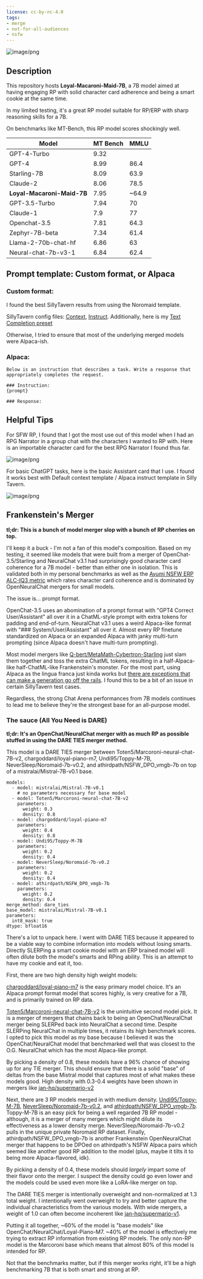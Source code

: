 ```yaml
---
license: cc-by-nc-4.0
tags:
- merge
- not-for-all-audiences
- nsfw
---
```


![image/png](https://huggingface.co/SanjiWatsuki/Loyal-Macaroni-Maid-7B/resolve/main/macaroni-maid.jpg)

<!-- description start -->
## Description

This repository hosts **Loyal-Macaroni-Maid-7B**, a 7B model aimed at having engaging RP with solid character card adherence and being a smart cookie at the same time.

In my limited testing, it's a great RP model suitable for RP/ERP with sharp reasoning skills for a 7B.

On benchmarks like MT-Bench, this RP model scores shockingly well.

| Model                  | MT Bench | MMLU |
|------------------------|----------|------|
| GPT-4-Turbo            | 9.32     |      |
| GPT-4                  | 8.99     | 86.4 |
| Starling-7B            | 8.09     | 63.9 |
| Claude-2               | 8.06     | 78.5 |
| **Loyal-Macaroni-Maid-7B** | 7.95     | ~64.9|
| GPT-3.5-Turbo          | 7.94     | 70   |
| Claude-1               | 7.9      | 77   |
| Openchat-3.5           | 7.81     | 64.3 |
| Zephyr-7B-beta         | 7.34     | 61.4 |
| Llama-2-70b-chat-hf    | 6.86     | 63   |
| Neural-chat-7b-v3-1    | 6.84     | 62.4 | 

<!-- description end -->
<!-- prompt-template start -->
## Prompt template: Custom format, or Alpaca

### Custom format:
I found the best SillyTavern results from using the Noromaid template.

SillyTavern config files: [Context](https://files.catbox.moe/ifmhai.json), [Instruct](https://files.catbox.moe/ttw1l9.json). Additionally, here is my [Text Completion preset](https://huggingface.co/SanjiWatsuki/Loyal-Macaroni-Maid-7B/blob/main/Characters/MinP.json)

Otherwise, I tried to ensure that most of the underlying merged models were Alpaca-ish.

### Alpaca:
```
Below is an instruction that describes a task. Write a response that appropriately completes the request.

### Instruction:
{prompt}

### Response:

```

## Helpful Tips

For SFW RP, I found that I got the most use out of this model when I had an RPG Narrator in a group chat with the characters I wanted to RP with. Here is an importable character card for the best RPG Narrator I found thus far.

![image/png](https://huggingface.co/SanjiWatsuki/Loyal-Macaroni-Maid-7B/resolve/main/Characters/RPGNarrator.png)

For basic ChatGPT tasks, here is the basic Assistant card that I use. I found it works best with Default context template / Alpaca instruct template in Silly Tavern.

![image/png](https://huggingface.co/SanjiWatsuki/Loyal-Macaroni-Maid-7B/resolve/main/Characters/Indigo.png)

## Frankenstein's Merger

**tl;dr: This is a bunch of model merger slop with a bunch of RP cherries on top.**

I'll keep it a buck - I'm not a fan of this model's composition. Based on my testing, it seemed like models that were built from a merger of OpenChat-3.5/Starling and NeuralChat v3.1 had surprisingly good character card coherence for a 7B model - better than either one in isolation. This is validated both in my personal benchmarks as well as the [Ayumi NSFW ERP ALC-IQ3 metric](http://ayumi.m8geil.de/ayumi_bench_v3_results.html) which rates character card coherence and is dominated by OpenNeuralChat mergers for small models.

The issue is... prompt format.

OpenChat-3.5 uses an abomination of a prompt format with "GPT4 Correct User/Assistant" all over it in a ChatML-style prompt with extra tokens for padding and end-of-turn. NeuralChat v3.1 uses a weird Alpaca-like format with "### System/User/Assistant" all over it. Almost every RP finetune standardized on Alpaca or an expanded Alpaca with janky multi-turn prompting (since Alpaca doesn't have multi-turn prompting).

Most model mergers like [Q-bert/MetaMath-Cybertron-Starling](https://huggingface.co/Q-bert/MetaMath-Cybertron-Starling) just slam them together and toss the extra ChatML tokens, resulting in a half-Alpaca-like half-ChatML-like Frankenstein's monster. For the most part, using Alpaca as the lingua franca just kinda works but [there are exceptions that can make a generation go off the rails](https://huggingface.co/AIDC-ai-business/Marcoroni-7B-v3/discussions/6). I found this to be a bit of an issue in certain SillyTavern test cases.

Regardless, the strong Chat Arena performances from 7B models continues to lead me to believe they're the strongest base for an all-purpose model.

### The sauce (All You Need is DARE)

**tl;dr: It's an OpenChat/NeuralChat merger with as much RP as possible stuffed in using the DARE TIES merger method.**

This model is a DARE TIES merger between Toten5/Marcoroni-neural-chat-7B-v2, chargoddard/loyal-piano-m7, Undi95/Toppy-M-7B, NeverSleep/Noromaid-7b-v0.2, and athirdpath/NSFW_DPO_vmgb-7b on top of a mistralai/Mistral-7B-v0.1 base.

```
models:
  - model: mistralai/Mistral-7B-v0.1
    # no parameters necessary for base model
  - model: Toten5/Marcoroni-neural-chat-7B-v2
    parameters:
      weight: 0.3
      density: 0.8
  - model: chargoddard/loyal-piano-m7
    parameters:
      weight: 0.4
      density: 0.8
  - model: Undi95/Toppy-M-7B
    parameters:
      weight: 0.2
      density: 0.4
  - model: NeverSleep/Noromaid-7b-v0.2
    parameters:
      weight: 0.2
      density: 0.4
  - model: athirdpath/NSFW_DPO_vmgb-7b
    parameters:
      weight: 0.2
      density: 0.4
merge_method: dare_ties
base_model: mistralai/Mistral-7B-v0.1
parameters:
  int8_mask: true
dtype: bfloat16
```

There's a lot to unpack here. I went with DARE TIES because it appeared to be a viable way to combine information into models without losing smarts. Directly SLERPing a smart cookie model with an ERP brained model will often dilute both the model's smarts and RPing ability. This is an attempt to have my cookie and eat it, too.

First, there are two high density high weight models:

[chargoddard/loyal-piano-m7](https://huggingface.co/chargoddard/loyal-piano-m7) is the easy primary model choice. It's an Alpaca prompt format model that scores highly, is very creative for a 7B, and is primarily trained on RP data.

[Toten5/Marcoroni-neural-chat-7B-v2](https://huggingface.co/Toten5/Marcoroni-neural-chat-7B-v2) is the unintuitive second model pick. It is a merger of mergers that chains back to being an OpenChat/NeuralChat merger being SLERPed back into NeuralChat a second time. Despite SLERPing NeuralChat in multiple times, it retains its high benchmark scores. I opted to pick this model as my base because I believed it was the OpenChat/NeuralChat model that benchmarked well that was closest to the O.G. NeuralChat which has the most Alpaca-like prompt.

By picking a density of 0.8, these models have a 96% chance of showing up for any TIE merger. This should ensure that there is a solid "base" of deltas from the base Mistral model that captures most of what makes these models good. High density with 0.3-0.4 weights have been shown in mergers like [jan-hq/supermario-v2](https://huggingface.co/jan-hq/supermario-v2)

Next, there are 3 RP models merged in with medium density. [Undi95/Toppy-M-7B](https://huggingface.co/Undi95/Toppy-M-7B), [NeverSleep/Noromaid-7b-v0.2](https://huggingface.co/NeverSleep/Noromaid-7b-v0.2), and [athirdpath/NSFW_DPO_vmgb-7b](https://huggingface.co/athirdpath/NSFW_DPO_vmgb-7b). Toppy-M-7B is an easy pick for being a well regarded 7B RP model - although, it is a merger of many mergers which might dilute its effectiveness as a lower density merge. NeverSleep/Noromaid-7b-v0.2 pulls in the unique private Noromaid RP dataset. Finally, athirdpath/NSFW_DPO_vmgb-7b is another Frankenstein OpenNeuralChat merger that happens to be DPOed on athirdpath's NSFW Alpaca pairs which seemed like another good RP addition to the model (plus, maybe it tilts it to being more Alpaca-flavored, idk).

By picking a density of 0.4, these models should *largely* impart some of their flavor onto the merger. I suspect the density could go even lower and the models could be used even more like a LoRA-like merger on top.

The DARE TIES merger is intentionally overweight and non-normalized at 1.3 total weight. I intentionally went overweight to try and better capture the individual characteristics from the various models. With wide mergers, a weight of 1.0 can often become incoherent like [jan-hq/supermario-v1](https://huggingface.co/jan-hq/supermario-v1).

Putting it all together, ~60% of the model is "base models" like OpenChat/NeuralChat/Loyal-Piano-M7. ~40% of the model is effectively me trying to extract RP information from existing RP models. The only non-RP model is the Marcoroni base which means that almost 80% of this model is intended for RP.

Not that the benchmarks matter, but if this merger works right, it'll be a high benchmarking 7B that is both smart and strong at RP.